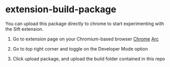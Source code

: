 # extension-build-package

You can upload this package directly to chrome to start experimenting with the Sift extension. 

1. Go to extension page on your Chromium-based browser
[Chrome](arc://extensions/)
[Arc](arc://extensions/)

2. Go to top right corner and toggle on the Developer Mode option

3. Click upload package, and upload the build folder contained in this repo

